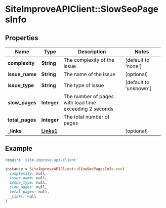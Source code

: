 # SiteImproveAPIClient::SlowSeoPagesInfo

## Properties

| Name | Type | Description | Notes |
| ---- | ---- | ----------- | ----- |
| **complexity** | **String** | The complexity of the issue | [default to &#39;none&#39;] |
| **issue_name** | **String** | The name of the issue | [optional] |
| **issue_type** | **String** | The type of issue | [default to &#39;unknown&#39;] |
| **slow_pages** | **Integer** | The number of pages with load time exceeding 2 seconds |  |
| **total_pages** | **Integer** | The total number of pages |  |
| **_links** | [**Links1**](Links1.md) |  | [optional] |

## Example

```ruby
require 'site-improve-api-client'

instance = SiteImproveAPIClient::SlowSeoPagesInfo.new(
  complexity: null,
  issue_name: null,
  issue_type: null,
  slow_pages: null,
  total_pages: null,
  _links: null
)
```

